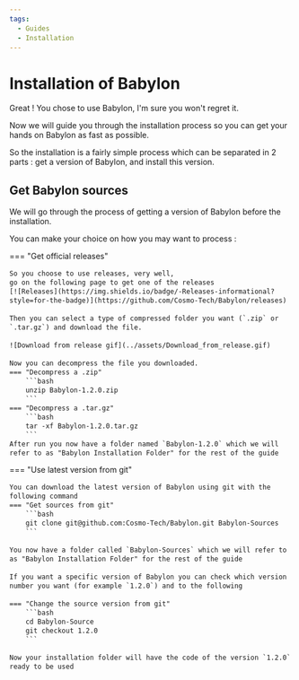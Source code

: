 ```yaml
---
tags:
  - Guides
  - Installation
---
```

# Installation of Babylon

Great ! You chose to use Babylon, I'm sure you won't regret it.

Now we will guide you through the installation process so you can get your hands on Babylon as fast as possible.

So the installation is a fairly simple process which can be separated in 2 parts : get a version of Babylon, and install this version.

## Get Babylon sources

We will go through the process of getting a version of Babylon before the installation.

You can make your choice on how you may want to process :

=== "Get official releases"

    So you choose to use releases, very well, 
    go on the following page to get one of the releases  
    [![Releases](https://img.shields.io/badge/-Releases-informational?style=for-the-badge)](https://github.com/Cosmo-Tech/Babylon/releases)

    Then you can select a type of compressed folder you want (`.zip` or `.tar.gz`) and download the file.

    ![Download from release gif](../assets/Download_from_release.gif)
    
    Now you can decompress the file you downloaded.
    === "Decompress a .zip"
        ```bash
        unzip Babylon-1.2.0.zip
        ```
    === "Decompress a .tar.gz"
        ```bash
        tar -xf Babylon-1.2.0.tar.gz
        ```
    After run you now have a folder named `Babylon-1.2.0` which we will refer to as "Babylon Installation Folder" for the rest of the guide
=== "Use latest version from git"

    You can download the latest version of Babylon using git with the following command
    === "Get sources from git"
        ```bash
        git clone git@github.com:Cosmo-Tech/Babylon.git Babylon-Sources
        ```

    You now have a folder called `Babylon-Sources` which we will refer to as "Babylon Installation Folder" for the rest of the guide

    If you want a specific version of Babylon you can check which version number you want (for example `1.2.0`) and to the following
    
    === "Change the source version from git"
        ```bash
        cd Babylon-Source
        git checkout 1.2.0
        ```

    Now your installation folder will have the code of the version `1.2.0` ready to be used